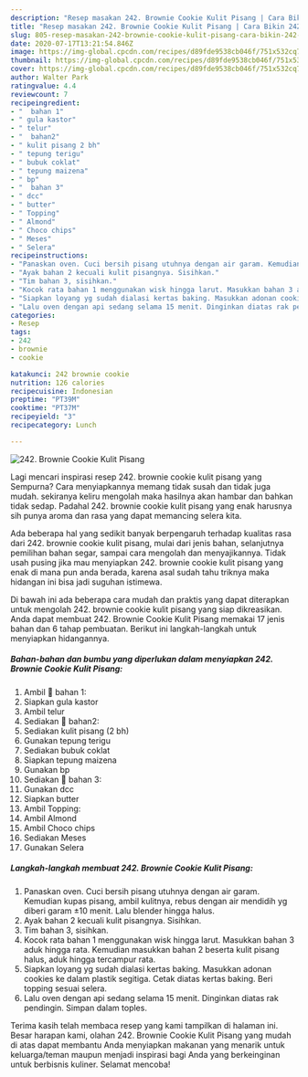 ```yaml
---
description: "Resep masakan 242. Brownie Cookie Kulit Pisang | Cara Bikin 242. Brownie Cookie Kulit Pisang Yang Bikin Ngiler"
title: "Resep masakan 242. Brownie Cookie Kulit Pisang | Cara Bikin 242. Brownie Cookie Kulit Pisang Yang Bikin Ngiler"
slug: 805-resep-masakan-242-brownie-cookie-kulit-pisang-cara-bikin-242-brownie-cookie-kulit-pisang-yang-bikin-ngiler
date: 2020-07-17T13:21:54.846Z
image: https://img-global.cpcdn.com/recipes/d89fde9538cb046f/751x532cq70/242-brownie-cookie-kulit-pisang-foto-resep-utama.jpg
thumbnail: https://img-global.cpcdn.com/recipes/d89fde9538cb046f/751x532cq70/242-brownie-cookie-kulit-pisang-foto-resep-utama.jpg
cover: https://img-global.cpcdn.com/recipes/d89fde9538cb046f/751x532cq70/242-brownie-cookie-kulit-pisang-foto-resep-utama.jpg
author: Walter Park
ratingvalue: 4.4
reviewcount: 7
recipeingredient:
- "  bahan 1"
- " gula kastor"
- " telur"
- "  bahan2"
- " kulit pisang 2 bh"
- " tepung terigu"
- " bubuk coklat"
- " tepung maizena"
- " bp"
- "  bahan 3"
- " dcc"
- " butter"
- " Topping"
- " Almond"
- " Choco chips"
- " Meses"
- " Selera"
recipeinstructions:
- "Panaskan oven. Cuci bersih pisang utuhnya dengan air garam. Kemudian kupas pisang, ambil kulitnya, rebus dengan air mendidih yg diberi garam ±10 menit. Lalu blender hingga halus."
- "Ayak bahan 2 kecuali kulit pisangnya. Sisihkan."
- "Tim bahan 3, sisihkan."
- "Kocok rata bahan 1 menggunakan wisk hingga larut. Masukkan bahan 3 aduk hingga rata. Kemudian masukkan bahan 2 beserta kulit pisang halus, aduk hingga tercampur rata."
- "Siapkan loyang yg sudah dialasi kertas baking. Masukkan adonan cookies ke dalam plastik segitiga. Cetak diatas kertas baking. Beri topping sesuai selera."
- "Lalu oven dengan api sedang selama 15 menit. Dinginkan diatas rak pendingin. Simpan dalam toples."
categories:
- Resep
tags:
- 242
- brownie
- cookie

katakunci: 242 brownie cookie 
nutrition: 126 calories
recipecuisine: Indonesian
preptime: "PT39M"
cooktime: "PT37M"
recipeyield: "3"
recipecategory: Lunch

---
```



![242. Brownie Cookie Kulit Pisang](https://img-global.cpcdn.com/recipes/d89fde9538cb046f/751x532cq70/242-brownie-cookie-kulit-pisang-foto-resep-utama.jpg)

Lagi mencari inspirasi resep 242. brownie cookie kulit pisang yang Sempurna? Cara menyiapkannya memang tidak susah dan tidak juga mudah. sekiranya keliru mengolah maka hasilnya akan hambar dan bahkan tidak sedap. Padahal 242. brownie cookie kulit pisang yang enak harusnya sih punya aroma dan rasa yang dapat memancing selera kita.

Ada beberapa hal yang sedikit banyak berpengaruh terhadap kualitas rasa dari 242. brownie cookie kulit pisang, mulai dari jenis bahan, selanjutnya pemilihan bahan segar, sampai cara mengolah dan menyajikannya. Tidak usah pusing jika mau menyiapkan 242. brownie cookie kulit pisang yang enak di mana pun anda berada, karena asal sudah tahu triknya maka hidangan ini bisa jadi suguhan istimewa.




Di bawah ini ada beberapa cara mudah dan praktis yang dapat diterapkan untuk mengolah 242. brownie cookie kulit pisang yang siap dikreasikan. Anda dapat membuat 242. Brownie Cookie Kulit Pisang memakai 17 jenis bahan dan 6 tahap pembuatan. Berikut ini langkah-langkah untuk menyiapkan hidangannya.

<!--inarticleads1-->

##### Bahan-bahan dan bumbu yang diperlukan dalam menyiapkan 242. Brownie Cookie Kulit Pisang:

1. Ambil  🍪 bahan 1:
1. Siapkan  gula kastor
1. Ambil  telur
1. Sediakan  🍪 bahan2:
1. Sediakan  kulit pisang (2 bh)
1. Gunakan  tepung terigu
1. Sediakan  bubuk coklat
1. Siapkan  tepung maizena
1. Gunakan  bp
1. Sediakan  🍪 bahan 3:
1. Gunakan  dcc
1. Siapkan  butter
1. Ambil  Topping:
1. Ambil  Almond
1. Ambil  Choco chips
1. Sediakan  Meses
1. Gunakan  Selera




<!--inarticleads2-->

##### Langkah-langkah membuat 242. Brownie Cookie Kulit Pisang:

1. Panaskan oven. Cuci bersih pisang utuhnya dengan air garam. Kemudian kupas pisang, ambil kulitnya, rebus dengan air mendidih yg diberi garam ±10 menit. Lalu blender hingga halus.
1. Ayak bahan 2 kecuali kulit pisangnya. Sisihkan.
1. Tim bahan 3, sisihkan.
1. Kocok rata bahan 1 menggunakan wisk hingga larut. Masukkan bahan 3 aduk hingga rata. Kemudian masukkan bahan 2 beserta kulit pisang halus, aduk hingga tercampur rata.
1. Siapkan loyang yg sudah dialasi kertas baking. Masukkan adonan cookies ke dalam plastik segitiga. Cetak diatas kertas baking. Beri topping sesuai selera.
1. Lalu oven dengan api sedang selama 15 menit. Dinginkan diatas rak pendingin. Simpan dalam toples.




Terima kasih telah membaca resep yang kami tampilkan di halaman ini. Besar harapan kami, olahan 242. Brownie Cookie Kulit Pisang yang mudah di atas dapat membantu Anda menyiapkan makanan yang menarik untuk keluarga/teman maupun menjadi inspirasi bagi Anda yang berkeinginan untuk berbisnis kuliner. Selamat mencoba!
